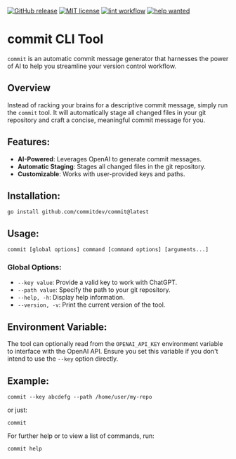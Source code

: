[![GitHub release](https://img.shields.io/github/release/kaatinga/commit.svg)](https://github.com/kaatinga/commit/releases)
[![MIT license](https://img.shields.io/badge/License-MIT-blue.svg)](https://github.com/kaatinga/commit/blob/main/LICENSE)
[![lint workflow](https://github.com/kaatinga/commit/actions/workflows/golangci-lint.yml/badge.svg)](https://github.com/kaatinga/commit/actions?query=workflow%3Alinter)
[![help wanted](https://img.shields.io/badge/Help%20wanted-True-yellow.svg)](https://github.com/kaatinga/commit/issues?q=is%3Aopen+is%3Aissue+label%3A%22help+wanted%22)

# commit CLI Tool

`commit` is an automatic commit message generator that harnesses the power of AI to help you streamline your version
control workflow.

## Overview

Instead of racking your brains for a descriptive commit message, simply run the `commit` tool. It will automatically
stage all changed files in your git repository and craft a concise, meaningful commit message for you.

## Features:

- **AI-Powered**: Leverages OpenAI to generate commit messages.
- **Automatic Staging**: Stages all changed files in the git repository.
- **Customizable**: Works with user-provided keys and paths.

## Installation:

    go install github.com/commitdev/commit@latest

## Usage:

    commit [global options] command [command options] [arguments...]

### Global Options:

- `--key value`: Provide a valid key to work with ChatGPT.
- `--path value`: Specify the path to your git repository.
- `--help, -h`: Display help information.
- `--version, -v`: Print the current version of the tool.

## Environment Variable:

The tool can optionally read from the `OPENAI_API_KEY` environment variable to interface with the OpenAI API. Ensure you
set this variable if you don't intend to use the `--key` option directly.

## Example:

    commit --key abcdefg --path /home/user/my-repo

or just:

    commit

For further help or to view a list of commands, run:

    commit help
